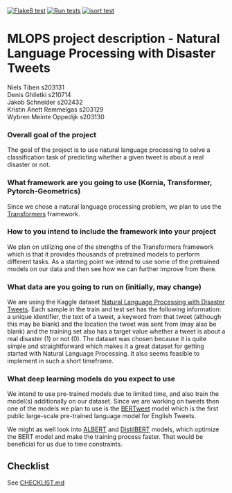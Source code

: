 [![Flake8 test](https://github.com/nielstiben/MLOPS-Project/actions/workflows/flake8.yml/badge.svg)](https://github.com/nielstiben/MLOPS-Project/actions/workflows/flake8.yml)
[![Run tests](https://github.com/nielstiben/MLOPS-Project/actions/workflows/tests.yml/badge.svg?branch=main)](https://github.com/nielstiben/MLOPS-Project/actions/workflows/tests.yml)
[![isort test](https://github.com/nielstiben/MLOPS-Project/actions/workflows/isort.yml/badge.svg)](https://github.com/nielstiben/MLOPS-Project/actions/workflows/isort.yml)

# MLOPS project description - Natural Language Processing with Disaster Tweets

Niels Tiben s203131 \
Denis Ghiletki s210714 \
Jakob Schneider s202432 \
Kristin Anett Remmelgas s203129 \
Wybren Meinte Oppedijk s203130

### Overall goal of the project
The goal of the project is to use natural language processing to solve a classification task of predicting whether a given tweet is about a real disaster or not.
### What framework are you going to use (Kornia, Transformer, Pytorch-Geometrics)
Since we chose a natural language processing problem, we plan to use the [Transformers](https://github.com/huggingface/transformers) framework.
### How to you intend to include the framework into your project
We plan on utilizing one of the strengths of the Transformers framework which is that it provides thousands of pretrained models to perform different tasks. As a starting point we intend to use some of the pretrained models on our data and then see how we can further improve from there.
### What data are you going to run on (initially, may change)
We are using the Kaggle dataset [Natural Language Processing with Disaster Tweets](https://www.kaggle.com/c/nlp-getting-started/overview). Each sample in the train and test set has the following information: a unique identifier, the text of a tweet, a keyword from that tweet (although this may be blank) and the location the tweet was sent from (may also be blank) and the training set also has a target value whether a tweet is about a real disaster (1) or not (0). The dataset was chosen because it is quite simple and straightforward which makes it a great dataset for getting started with Natural Language Processing. It also seems feasible to implement in such a short timeframe.
### What deep learning models do you expect to use
We intend to use pre-trained models due to limited time, and also train the model(s) additionally on our dataset. Since we are working on tweets then one of the models we plan to use is the [BERTweet](https://huggingface.co/docs/transformers/model_doc/bertweet) model which is the first public large-scale pre-trained language model for English Tweets.

We might as well look into [ALBERT](https://huggingface.co/docs/transformers/model_doc/albert) and [DistilBERT](https://huggingface.co/docs/transformers/model_doc/distilbert) models, which optimize the BERT model and make the training process faster. That would be beneficial for us due to time constraints.


## Checklist
See [CHECKLIST.md](https://github.com/nielstiben/MLOPS-Project/blob/main/CHECKLIST.md)

